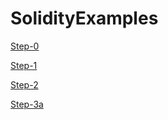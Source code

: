 # SolidityExamples

[Step-0](https://rice-cake.github.io/SolidityExamples/Step-0.html)

[Step-1](https://rice-cake.github.io/SolidityExamples/Step-1.html)

[Step-2](https://rice-cake.github.io/SolidityExamples/Step-2.html)

[Step-3a](https://rice-cake.github.io/SolidityExamples/Step-3a.html)

